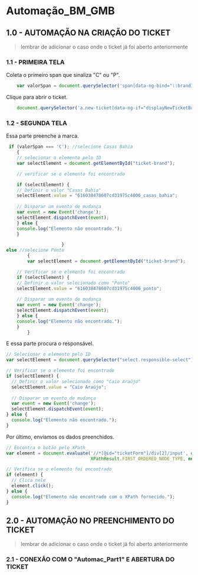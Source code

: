 # Automação_BM_GMB

## 1.0 - AUTOMAÇÃO NA CRIAÇÃO DO TICKET 
   >lembrar de adicionar o caso onde o ticket já foi aberto anteriormente

### 1.1 - PRIMEIRA TELA

Coleta o primeiro span que sinaliza "C" ou "P".
```JavaScript
	var valorSpan = document.querySelector('span[data-ng-bind="::brandInitials(post)"]').textContent;
```
Clique para abrir o ticket.
```JavaScript
	document.querySelector('a.new-ticket[data-ng-if="displayNewTicketButton(post)"][data-ng-click="showNewTicket(post)"]').click();
```
### 1.2 - SEGUNDA TELA

Essa parte preenche a marca.
```JavaScript
 if (valorSpan === 'C'); //selecione Casas Bahia
	{                     
	// selecionar o elemento pelo ID
	var selectElement = document.getElementById("ticket-brand");

	// verificar se o elemento foi encontrado

	if (selectElement) {
  	// Definir o valor "Casas Bahia"
  	selectElement.value = "616038478607cd31975c4006_casas_bahia";
  
  	// Disparar um evento de mudança
  	var event = new Event('change');
  	selectElement.dispatchEvent(event);
	} else {
  	console.log("Elemento não encontrado.");
	}

                     }
else //selecione Ponto
        { 
        var selectElement = document.getElementById("ticket-brand");

	// Verificar se o elemento foi encontrado
	if (selectElement) {
  	// Definir o valor selecionado como "Ponto"
  	selectElement.value = "616038478607cd31975c4006_ponto";
  
  	// Disparar um evento de mudança
  	var event = new Event('change');
  	selectElement.dispatchEvent(event);
	} else {
  	console.log("Elemento não encontrado.");
	}
        }
```

E essa parte procura o responsável.
```JavaScript
// Selecionar o elemento pelo ID
var selectElement = document.querySelector("select.responsible-select");

// Verificar se o elemento foi encontrado
if (selectElement) {
  // Definir o valor selecionado como "Caio Araújo"
  selectElement.value = "Caio Araújo";
  
  // Disparar um evento de mudança
  var event = new Event('change');
  selectElement.dispatchEvent(event);
} else {
  console.log("Elemento não encontrado.");
}
```

Por último, enviamos os dados preenchidos.
```JavaScript
// Encontra o botão pelo XPath
var element = document.evaluate('//*[@id="ticketForm"]/div[2]/input', document, null, 
                                XPathResult.FIRST_ORDERED_NODE_TYPE, null).singleNodeValue;

// Verifica se o elemento foi encontrado
if (element) {
  // Clica nele
  element.click();
} else {
  console.log("Elemento não encontrado com o XPath fornecido.");
}
```
## 2.0 - AUTOMAÇÃO NO PREENCHIMENTO DO TICKET 
   >lembrar de adicionar o caso onde o ticket já foi aberto anteriormente

### 2.1 - CONEXÃO COM O "Automac_Part1" E ABERTURA DO TICKET
